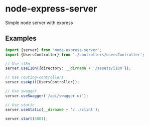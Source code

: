 # node-express-server
Simple node server with express


## Examples
```typescript
import {server} from 'node-express-server';
import {UsersController} from './controllers/usersController';

// Use i18n
server.useI18n({directory: __dirname + '/assets/i18n'});

// Use routing-controllers
server.useApi([UsersController]);

// Use swagger
server.useSwagger('/api/swagger-ui');

// Use static
server.useStatic(__dirname + '/../clint');

server.start(3001);
```
